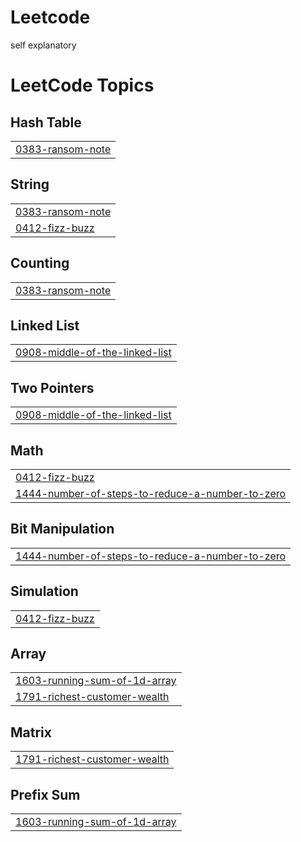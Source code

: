 # Leetcode
self explanatory

<!---LeetCode Topics Start-->
# LeetCode Topics
## Hash Table
|  |
| ------- |
| [0383-ransom-note](https://github.com/krzysztof400/Leetcode/tree/master/0383-ransom-note) |
## String
|  |
| ------- |
| [0383-ransom-note](https://github.com/krzysztof400/Leetcode/tree/master/0383-ransom-note) |
| [0412-fizz-buzz](https://github.com/krzysztof400/Leetcode/tree/master/0412-fizz-buzz) |
## Counting
|  |
| ------- |
| [0383-ransom-note](https://github.com/krzysztof400/Leetcode/tree/master/0383-ransom-note) |
## Linked List
|  |
| ------- |
| [0908-middle-of-the-linked-list](https://github.com/krzysztof400/Leetcode/tree/master/0908-middle-of-the-linked-list) |
## Two Pointers
|  |
| ------- |
| [0908-middle-of-the-linked-list](https://github.com/krzysztof400/Leetcode/tree/master/0908-middle-of-the-linked-list) |
## Math
|  |
| ------- |
| [0412-fizz-buzz](https://github.com/krzysztof400/Leetcode/tree/master/0412-fizz-buzz) |
| [1444-number-of-steps-to-reduce-a-number-to-zero](https://github.com/krzysztof400/Leetcode/tree/master/1444-number-of-steps-to-reduce-a-number-to-zero) |
## Bit Manipulation
|  |
| ------- |
| [1444-number-of-steps-to-reduce-a-number-to-zero](https://github.com/krzysztof400/Leetcode/tree/master/1444-number-of-steps-to-reduce-a-number-to-zero) |
## Simulation
|  |
| ------- |
| [0412-fizz-buzz](https://github.com/krzysztof400/Leetcode/tree/master/0412-fizz-buzz) |
## Array
|  |
| ------- |
| [1603-running-sum-of-1d-array](https://github.com/krzysztof400/Leetcode/tree/master/1603-running-sum-of-1d-array) |
| [1791-richest-customer-wealth](https://github.com/krzysztof400/Leetcode/tree/master/1791-richest-customer-wealth) |
## Matrix
|  |
| ------- |
| [1791-richest-customer-wealth](https://github.com/krzysztof400/Leetcode/tree/master/1791-richest-customer-wealth) |
## Prefix Sum
|  |
| ------- |
| [1603-running-sum-of-1d-array](https://github.com/krzysztof400/Leetcode/tree/master/1603-running-sum-of-1d-array) |
<!---LeetCode Topics End-->